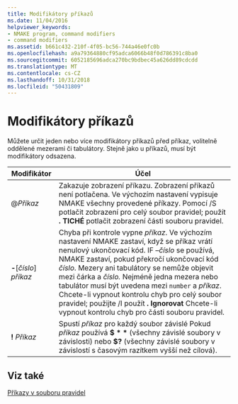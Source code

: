 ```yaml
---
title: Modifikátory příkazů
ms.date: 11/04/2016
helpviewer_keywords:
- NMAKE program, command modifiers
- command modifiers
ms.assetid: b661c432-210f-4f05-bc56-744a46e0fc0b
ms.openlocfilehash: a9a79364880cf95adca6066b48f0d786391c8ba0
ms.sourcegitcommit: 6052185696adca270bc9bdbec45a626dd89cdcdd
ms.translationtype: MT
ms.contentlocale: cs-CZ
ms.lasthandoff: 10/31/2018
ms.locfileid: "50431809"
---
```

# <a name="command-modifiers"></a>Modifikátory příkazů

Můžete určit jeden nebo více modifikátory příkazů před příkaz, volitelně oddělené mezerami či tabulátory. Stejně jako u příkazů, musí být modifikátory odsazena.

|Modifikátor|Účel|
|--------------|-------------|
|\@*Příkaz*|Zakazuje zobrazení příkazu. Zobrazení příkazů není potlačena. Ve výchozím nastavení vypisuje NMAKE všechny provedené příkazy. Pomocí /S potlačit zobrazení pro celý soubor pravidel; použít **. TICHÉ** potlačit zobrazení části souboru pravidel.|
|**-**\[*číslo*] *příkaz*|Chyba při kontrole vypne *příkaz*. Ve výchozím nastavení NMAKE zastaví, když se příkaz vrátí nenulový ukončovací kód. IF –*číslo* se používá, NMAKE zastaví, pokud překročí ukončovací kód *číslo*. Mezery ani tabulátory se nemůže objevit mezi čárka a *číslo.* Nejméně jedna mezera nebo tabulátor musí být uvedena mezi `number` a *příkaz*. Chcete-li vypnout kontrolu chyb pro celý soubor pravidel; použijte /I použít **. Ignorovat** Chcete-li vypnout kontrolu chyb pro části souboru pravidel.|
|**\!** *Příkaz*|Spustí *příkaz* pro každý soubor závislé Pokud *příkaz* používá <strong>$ \* \*</strong> (všechny závislé soubory v závislosti) nebo **$?** (všechny závislé soubory v závislostí s časovým razítkem vyšší než cílová).|

## <a name="see-also"></a>Viz také

[Příkazy v souboru pravidel](../build/commands-in-a-makefile.md)
